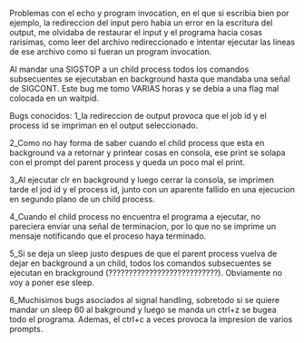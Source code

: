 Problemas con el echo y program invocation, en el que si escribia bien por ejemplo, la redireccion del input
pero habia un error en la escritura del output, me olvidaba de restaurar el input y el programa hacia cosas
rarisimas, como leer del archivo redireccionado e intentar ejecutar las lineas de ese archivo como si fueran
un program invocation.

Al mandar una SIGSTOP a un child process todos los comandos subsecuentes se ejecutaban en background hasta que mandaba una señal de SIGCONT. Este bug me tomo VARIAS horas y se debia a una flag mal colocada en un waitpid.

Bugs conocidos: 
1_la redireccion de output provoca que el job id y el process id se impriman en el output seleccionado.

2_Como no hay forma de saber cuando el child process que esta en background va a retornar y printear cosas en consola, ese print se solapa con el prompt del parent process y queda un poco mal el print.

3_Al ejecutar clr en background y luego cerrar la consola, se imprimen tarde el jod id y el process id, junto con un aparente fallido en una ejecucion en segundo plano de un child process.

4_Cuando el child process no encuentra el programa a ejecutar, no pareciera enviar una señal de terminacion, por lo que no se imprime un mensaje notificando que el proceso haya terminado.

5_Si se deja un sleep justo despues de que el parent process vuelva de dejar en background a un child, todos los comandos subsecuentes se ejecutan en brackground (???????????????????????????). Obviamente no voy a poner ese sleep.

6_Muchisimos bugs asociados al signal handling, sobretodo si se quiere mandar un sleep 60 al bakground y luego se manda un ctrl+z se bugea todo el programa. Ademas, el ctrl+c a veces provoca la impresion de varios prompts.